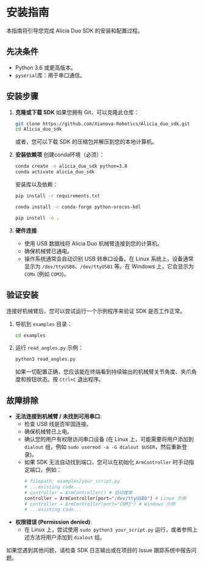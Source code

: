 # 安装指南

本指南将引导您完成 Alicia Duo SDK 的安装和配置过程。

## 先决条件

*   Python 3.6 或更高版本。
*   `pyserial`库：用于串口通信。

## 安装步骤

1.  **克隆或下载 SDK**
    如果您拥有 Git，可以克隆此仓库：
    ```bash
    git clone https://github.com/Xianova-Robotics/Alicia_duo_sdk.git
    cd Alicia_duo_sdk
    ```
    或者，您可以下载 SDK 的压缩包并解压到您的本地计算机。

2.  **安装依赖项**
    创建conda环境（必须）：
    ```bash
    conda create -n alicia_duo_sdk python=3.8
    conda activate alicia_duo_sdk
    ```
    安装库以及依赖：
    ```bash
    pip install -r requirements.txt

    conda install -c conda-forge python-orocos-kdl

    pip install -e .
    ```


3.  **硬件连接**
    *   使用 USB 数据线将 Alicia Duo 机械臂连接到您的计算机。
    *   确保机械臂已通电。
    *   操作系统通常会自动识别 USB 转串口设备。在 Linux 系统上，设备通常显示为 `/dev/ttyUSB0`、`/dev/ttyUSB1` 等。在 Windows 上，它会显示为 `COMx` (例如 `COM3`)。

## 验证安装

连接好机械臂后，您可以尝试运行一个示例程序来验证 SDK 是否工作正常。

1.  导航到 `examples` 目录：
    ```bash
    cd examples
    ```

2.  运行 `read_angles.py` 示例：
    ```bash
    python3 read_angles.py
    ```
    如果一切配置正确，您应该能在终端看到持续输出的机械臂关节角度、夹爪角度和按钮状态。按 `Ctrl+C` 退出程序。

## 故障排除

*   **无法连接到机械臂 / 未找到可用串口**:
    *   检查 USB 线是否牢固连接。
    *   确保机械臂已上电。
    *   确认您的用户有权限访问串口设备 (在 Linux 上，可能需要将用户添加到 `dialout` 组，例如 `sudo usermod -a -G dialout $USER`，然后重新登录)。
    *   如果 SDK 无法自动找到端口，您可以在初始化 `ArmController` 时手动指定端口，例如：
        ```python
        # filepath: examples/your_script.py
        # ...existing code...
        # controller = ArmController() # 自动搜索
        controller = ArmController(port="/dev/ttyUSB0") # Linux 示例
        # controller = ArmController(port="COM3") # Windows 示例
        # ...existing code...
        ```
*   **权限错误 (Permission denied)**:
    *   在 Linux 上，尝试使用 `sudo python3 your_script.py` 运行，或者参照上述方法将用户添加到 `dialout` 组。

如果您遇到其他问题，请检查 SDK 日志输出或在项目的 Issue 跟踪系统中报告问题。